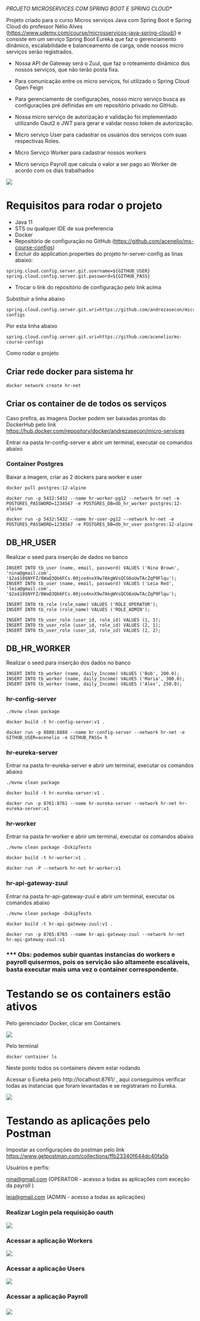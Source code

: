 *PROJETO MICROSERVICES COM SPRING BOOT E SPRING CLOUD**

Projeto criado para o curso Micros serviços Java com Spring Boot e Spring Cloud do professor Nélio Alves (https://www.udemy.com/course/microsservicos-java-spring-cloud/) e consiste em um serviço Spring Boot Eureka que faz o gerenciamento dinâmico, escalabilidade e balanceamento de carga, onde nossos micro serviços serão registrados.

- Nossa API de Gateway será o Zuul, que faz o roteamento dinâmico dos nossos serviços, que não terão posta fixa.

- Para comunicação entre os micro serviços, foi utilizado o Spring Cloud Open Feign
- Para gerenciamento de configurações, nosso micro serviço busca as configurações pré definidas em um repositório privado no GitHub.
- Nossa micro serviço de autorização e validação foi implementado utilizando Oaut2 e JWT para gerar e validar nosso token de autorização.
- Micro serviço User para cadastrar os usuários dos serviços com suas respectivas Roles.
- Micro Serviço Worker para cadastrar nossos workers
- Micro serviço Payroll que calcula o valor a ser pago ao Worker de acordo com os dias trabalhados





![](https://github.com/andrezasecon/microservices_course/tree/main/ms-course/ms.PNG)



# Requisitos para rodar o projeto

- Java 11
- STS ou qualquer IDE de sua preferencia
- Docker
- Repositório de configuração no GitHub (https://github.com/acenelio/ms-course-configs)
- Excluir do application.properties do projeto hr-server-config as linas abaixo:

```
spring.cloud.config.server.git.username=${GITHUB_USER}
spring.cloud.config.server.git.password=${GITHUB_PASS}
```

- Trocar o link do repositório de configuração pelo link acima

Substituir a linha abaixo

```
spring.cloud.config.server.git.uri=https://github.com/andrezasecon/microservices-configs
```

Por esta linha abaixo

```
spring.cloud.config.server.git.uri=https://github.com/acenelio/ms-course-configs
```

Como rodar o projeto

## Criar rede docker para sistema hr

```
docker network create hr-net
```

## Criar os container de de todos os serviços

Caso prefira, as imagens Docker podem ser  baixadas prontas do DockerHub pelo link https://hub.docker.com/repository/docker/andrezasecon/micro-services

Entrar na pasta hr-config-server e abrir um terminal, executar os comandos abaixo



### Container Postgres

Baixar a imagem, criar as 2 dockers para worker e user

```
docker pull postgres:12-alpine

docker run -p 5432:5432 --name hr-worker-pg12 --network hr-net -e POSTGRES_PASSWORD=1234567 -e POSTGRES_DB=db_hr_worker postgres:12-alpine

docker run -p 5432:5432 --name hr-user-pg12 --network hr-net -e POSTGRES_PASSWORD=1234567 -e POSTGRES_DB=db_hr_user postgres:12-alpine
```

## DB_HR_USER

Realizar o seed para inserção de dados no banco

```
INSERT INTO tb_user (name, email, password) VALUES ('Nina Brown', 'nina@gmail.com', '$2a$10$NYFZ/8WaQ3Qb6FCs.00jce4nxX9w7AkgWVsQCG6oUwTAcZqP9Flqu');
INSERT INTO tb_user (name, email, password) VALUES ('Leia Red', 'leia@gmail.com', '$2a$10$NYFZ/8WaQ3Qb6FCs.00jce4nxX9w7AkgWVsQCG6oUwTAcZqP9Flqu');

INSERT INTO tb_role (role_name) VALUES ('ROLE_OPERATOR');
INSERT INTO tb_role (role_name) VALUES ('ROLE_ADMIN');

INSERT INTO tb_user_role (user_id, role_id) VALUES (1, 1);
INSERT INTO tb_user_role (user_id, role_id) VALUES (2, 1);
INSERT INTO tb_user_role (user_id, role_id) VALUES (2, 2);
```



## DB_HR_WORKER

Realizar o seed para inserção dos dados no banco

```
INSERT INTO tb_worker (name, daily_Income) VALUES ('Bob', 200.0);
INSERT INTO tb_worker (name, daily_Income) VALUES ('Maria', 300.0);
INSERT INTO tb_worker (name, daily_Income) VALUES ('Alex', 250.0);
```



### hr-config-server

```
./mvnw clean package

docker build -t hr-config-server:v1 .

docker run -p 8888:8888 --name hr-config-server --network hr-net -e GITHUB_USER=acenelio -e GITHUB_PASS= h
```

### hr-eureka-server

Entrar na pasta hr-eureka-server e abrir um terminal, executar os comandos abaixo

```
./mvnw clean package

docker build -t hr-eureka-server:v1 .

docker run -p 8761:8761 --name hr-eureka-server --network hr-net hr-eureka-server:v1
```

### hr-worker

Entrar na pasta hr-worker e abrir um terminal, executar os comandos abaixo

```
./mvnw clean package -DskipTests

docker build -t hr-worker:v1 .

docker run -P --network hr-net hr-worker:v1
```

### hr-api-gateway-zuul

Entrar na pasta hr-api-gateway-zuul e abrir um terminal, executar os comandos abaixo

```
./mvnw clean package -DskipTests

docker build -t hr-api-gateway-zuul:v1 .

docker run -p 8765:8765 --name hr-api-gateway-zuul --network hr-net hr-api-gateway-zuul:v1
```



### *** Obs: podemos subir quantas instancias do workers e payroll quisermos, pois os servição são altamente escaláveis, basta executar mais uma vez o container correspondente.



# Testando se os containers estão ativos

Pelo gerenciador Docker, clicar em Containers

![](https://github.com/andrezasecon/microservices_course/tree/main/ms-course/docker.PNG)



Pelo terminal

```
docker container ls
```



Neste ponto todos os containers devem estar rodando

Acessar o Eureka pelo http://localhost:8761/ , aqui conseguimos verificar todas as instancias que foram levantadas e se registraram no Eureka.

![](https://github.com/andrezasecon/microservices_course/tree/main/ms-course/eureka.PNG)



# Testando as aplicações pelo Postman

Impostar as configurações do postman pelo link https://www.getpostman.com/collections/ffb23340f644dc40fa5b

Usuários e perfis:

nina@gmail.com (OPERATOR - acesso a todas as aplicações com exceção da payroll )

leia@gmail.com (ADMIN - acesso a todas as aplicações)

### Realizar Login pela requisição oauth

![](https://github.com/andrezasecon/microservices_course/tree/main/ms-course/post1.PNG)



### Acessar a aplicação Workers

![](https://github.com/andrezasecon/microservices_course/tree/main/ms-course/post2.PNG)

### Acessar a aplicação Users

![](https://github.com/andrezasecon/microservices_course/tree/main/ms-course/post3.PNG)

### Acessar a aplicação Payroll

### ![](https://github.com/andrezasecon/microservices_course/tree/main/ms-course/post4.PNG)
